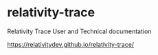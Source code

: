# relativity-trace
Relativity Trace User and Technical documentation

https://relativitydev.github.io/relativity-trace/
